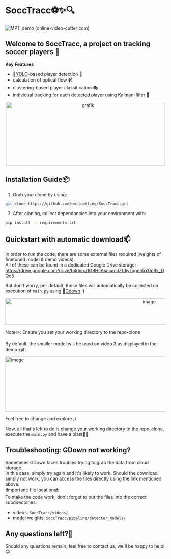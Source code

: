 # SoccTracc⚽✨🔍
<p align=center>

![MPT_demo (online-video-cutter com)](https://github.com/user-attachments/assets/a855e84f-8227-4406-9ade-c1e13b956246)


## Welcome to SoccTracc, a project on tracking soccer players 🏃

**Key Features**
- :link:[YOLO]([https://github.com/ultralytics])-based player detection 🎯
- calculation of optical flow 📹
- clustering-based player classification 🎭
- individual tracking for each detected player using Kalman-filter 🔭

<p align=center>
  
<img width="500" height="200" alt="grafik" src="https://github.com/user-attachments/assets/cc11ca33-07ce-47cd-8ee0-132ba24ac95f" />

</p>

## Installation Guide📦
1. Grab your clone by using:
```bash
git clone https://github.com/emiloetting/SoccTracc.git
```
2. After cloning, collect dependancies into your environment with:
```bash
pip install -r requirements.txt
```

## Quickstart with automatic download📫
In order to run the code, there are some external files required (weights of finetuned model & demo videos).  
All of these can be found in a dedicated Google Drive storage: https://drive.google.com/drive/folders/1G8HcAsniumJZfdiyTxgne5Y0p9k_DQo5 

But don't worry, per default, these files will automatically be collected on execution of `main.py` using :link:[Gdown]([https://github.com/wkentaro/gdown]) :)
<p align=center>
<img width="889" height="83" alt="image" src="https://github.com/user-attachments/assets/db0bf1b7-f7b4-4e13-894c-83a7e404b410" />

Note✏️: Ensure you set your working directory to the repo-clone  

By default, the smaller model will be used on video 3 as displayed in the demo-gif:  
<p aling=center>
<img width="1778" height="173" alt="image" src="https://github.com/user-attachments/assets/e2d6ac35-898c-464b-9769-fc96860d4888" />

</p>
Feel free to change and explore ;)  

Now, all that's left to do is change your working directory to the repo-clone, execute the `main.py` and have a blast🎉💫

## Troubleshooting: GDown not working?
Sometimes GDown faces troubles trying to grab the data from cloud storage.  
In this case, simply try again and it's likely to work. 
Should the download simply not work, you can access the files directly using the link mentioned above.  
❗Important: file locations❗:  
To make the code work, don't forget to put the files into the correct subdirectories:
- videos:        `SoccTracc/videos/`
- model weights: `SoccTracc/pipeline/detector_models/`

## Any questions left?📨
Should any questions remain, feel free to contact us, we'll be happy to help!😊

